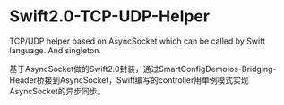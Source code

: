 # Swift2.0-TCP-UDP-Helper
TCP/UDP helper based on AsyncSocket which can be called by Swift language. And singleton.

基于AsyncSocket做的Swift2.0封装，通过SmartConfigDemoIos-Bridging-Header桥接到AsyncSocket，Swift编写的controller用单例模式实现AsyncSocket的异步同步。
